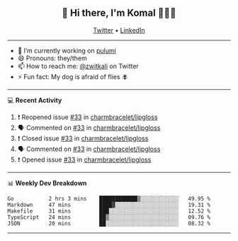 <h2 align="center"> 👋 Hi there, I'm Komal 🧑🏾‍💻 </h2>
<p align="center">
    <a href="https://twitter.com/zwitkali">Twitter</a> •
    <a href="https://www.linkedin.com/in/komal-ali/">LinkedIn</a>
</p>

--------

- 🔭 I’m currently working on [pulumi](https://github.com/pulumi/pulumi)
- 😄 Pronouns: they/them
- 📫 How to reach me: [@zwitkali](https://twitter.com/zwitkali) on Twitter
- ⚡ Fun fact: My dog is afraid of flies 🪰

--------
💻 **Recent Activity**

<!--START_SECTION:activity-->
1. ❗️ Reopened issue [#33](https://github.com/charmbracelet/lipgloss/issues/33) in [charmbracelet/lipgloss](https://github.com/charmbracelet/lipgloss)
2. 🗣 Commented on [#33](https://github.com/charmbracelet/lipgloss/issues/33) in [charmbracelet/lipgloss](https://github.com/charmbracelet/lipgloss)
3. ❗️ Closed issue [#33](https://github.com/charmbracelet/lipgloss/issues/33) in [charmbracelet/lipgloss](https://github.com/charmbracelet/lipgloss)
4. 🗣 Commented on [#33](https://github.com/charmbracelet/lipgloss/issues/33) in [charmbracelet/lipgloss](https://github.com/charmbracelet/lipgloss)
5. ❗️ Opened issue [#33](https://github.com/charmbracelet/lipgloss/issues/33) in [charmbracelet/lipgloss](https://github.com/charmbracelet/lipgloss)
<!--END_SECTION:activity-->

--------

📊 **Weekly Dev Breakdown**
<!--START_SECTION:waka-->
```text
Go           2 hrs 3 mins    ████████████▒░░░░░░░░░░░░   49.95 % 
Markdown     47 mins         ████▓░░░░░░░░░░░░░░░░░░░░   19.31 % 
Makefile     31 mins         ███░░░░░░░░░░░░░░░░░░░░░░   12.52 % 
TypeScript   24 mins         ██▒░░░░░░░░░░░░░░░░░░░░░░   09.76 % 
JSON         20 mins         ██░░░░░░░░░░░░░░░░░░░░░░░   08.32 % 
```
<!--END_SECTION:waka-->

--------